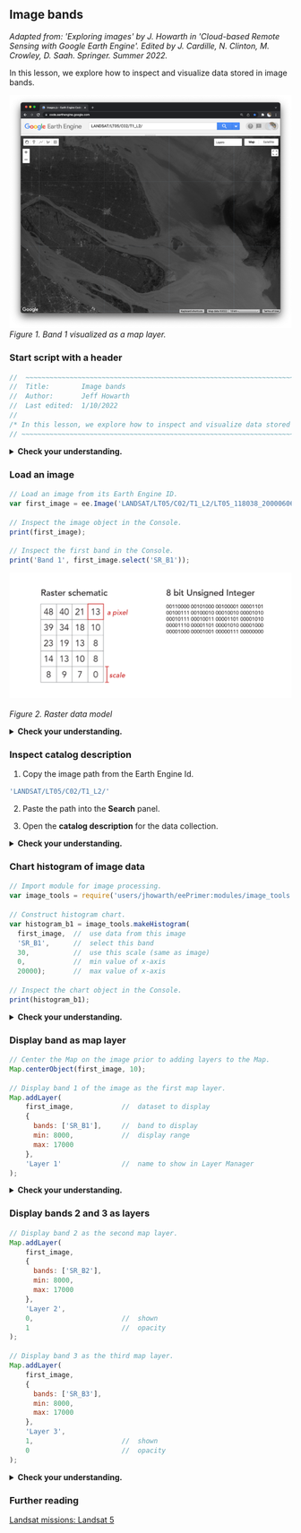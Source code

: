 ## Image bands  

_Adapted from: 'Exploring images' by J. Howarth in 'Cloud-based Remote Sensing with Google Earth Engine'. Edited by J. Cardille, N. Clinton, M. Crowley, D. Saah. Springer. Summer 2022._

In this lesson, we explore how to inspect and visualize data stored in image bands.  

![image_bands](images/image_bands.png)
<br>_Figure 1. Band 1 visualized as a map layer._


### Start script with a header

```js
//  ~~~~~~~~~~~~~~~~~~~~~~~~~~~~~~~~~~~~~~~~~~~~~~~~~~~~~~~~~~~~~~~~~~~~~~~
//  Title:        Image bands
//  Author:       Jeff Howarth
//  Last edited:  1/10/2022   
//          
/* In this lesson, we explore how to inspect and visualize data stored in image bands.  */  
// ~~~~~~~~~~~~~~~~~~~~~~~~~~~~~~~~~~~~~~~~~~~~~~~~~~~~~~~~~~~~~~~~~~~~~~~
```

<details>
<summary><b>Check your understanding.</b></summary>
<br>
What purpose(s) does a header serve?
</details>  

### Load an image  

```js
// Load an image from its Earth Engine ID.
var first_image = ee.Image('LANDSAT/LT05/C02/T1_L2/LT05_118038_20000606');

// Inspect the image object in the Console.
print(first_image);  

// Inspect the first band in the Console.
print('Band 1', first_image.select('SR_B1'));
```
![Raster model](images/raster_model.png)  
<br>_Figure 2. Raster data model_

<details>
<summary><b>Check your understanding.</b></summary>
<br>
<li>What is an <b>image</b> and why does an image contain <b>bands</b>?</li>
<br>
<li>How does an image <b>band</b> differ from an image <b>property</b>?</li>
<br>
<li>What does the <b>image.select()</b> method do?</li>
</details>  

### Inspect catalog description  

1. Copy the image path from the Earth Engine Id.

```js
'LANDSAT/LT05/C02/T1_L2/'
```

2. Paste the path into the __Search__ panel.  

3. Open the __catalog description__ for the data collection.  

<details>
<summary><b>Check your understanding.</b></summary>
<br>
How does this data description differ from the information that you printed to the <b>Console</b> in the previous step?
</details>    

### Chart histogram of image data  

```js
// Import module for image processing.
var image_tools = require('users/jhowarth/eePrimer:modules/image_tools.js');

// Construct histogram chart.
var histogram_b1 = image_tools.makeHistogram(
  first_image,  //  use data from this image
  'SR_B1',      //  select this band
  30,           //  use this scale (same as image)
  0,            //  min value of x-axis
  20000);       //  max value of x-axis

// Inspect the chart object in the Console.
print(histogram_b1);

```
<details>
<summary><b>Check your understanding.</b></summary>
<br>
<li>What does the histogram show you about the image data?</li>
</details>

### Display band as map layer  

```js
// Center the Map on the image prior to adding layers to the Map.
Map.centerObject(first_image, 10);

// Display band 1 of the image as the first map layer.
Map.addLayer(
    first_image,            //  dataset to display
    {
      bands: ['SR_B1'],     //  band to display
      min: 8000,            //  display range  
      max: 17000           
    },
    'Layer 1'               //  name to show in Layer Manager
);    
```
<details>
<summary><b>Check your understanding.</b></summary>
<br>
<li>Using the <b>Inspector</b>, click on a location, and look under the <b>Pixels</b> carrot. Click the blue icon to toggle between chart and dictionary views of the data. What does this data tell you about the location that you clicked?</li>
<br>
<li>Comment out the <b>min</b> and <b>max</b> display range values of the <b>visualization parameters</b>, then run the code again. Why does your image look so different? What do the min and max keys of the visualization parameters do?
</details>

### Display bands 2 and 3 as layers  

```js
// Display band 2 as the second map layer.
Map.addLayer(
    first_image,
    {
      bands: ['SR_B2'],
      min: 8000,
      max: 17000
    },
    'Layer 2',
    0,                      //  shown
    1                       //  opacity
);

// Display band 3 as the third map layer.
Map.addLayer(
    first_image,
    {
      bands: ['SR_B3'],
      min: 8000,
      max: 17000
    },
    'Layer 3',
    1,                      //  shown
    0                       //  opacity
);
```

<details>
<summary><b>Check your understanding.</b></summary>
<br>
<li>What additional arguments did we pass to the <b>Map.addLayer()</b> function and what did they do?</li><br>
<li>How does the order of <b>Map.addLayer()</b> functions in your script correspond to the order of <b>layers</b> on the map? Why is this so?</li>
</details>

### Further reading  

[Landsat missions: Landsat 5](https://www.usgs.gov/landsat-missions/landsat-5)

